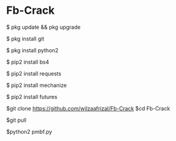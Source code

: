 # Fb-Crack

$ pkg update && pkg upgrade

$ pkg install git

$ pkg install python2

$ pip2 install bs4

$ pip2 install requests

$ pip2 install mechanize

$ pip2 install futures

$git clone https://github.com/wilzaafrizal/Fb-Crack
$cd Fb-Crack

$git pull

$python2 pmbf.py
